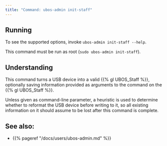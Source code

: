 ```yaml
---
title: "Command: ubos-admin init-staff"
---
```


## Running

To see the supported options, invoke ``ubos-admin init-staff --help``.

This command must be run as root (``sudo ubos-admin init-staff``).

## Understanding

This command turns a USB device into a valid {{% gl UBOS_Staff %}}, optionally
saving information provided as arguments to the command on the {{% gl UBOS_Staff %}}.

Unless given as command-line parameter, a heuristic is used to determine whether
to reformat the USB device before writing to it, so all existing information on
it should assume to be lost after this command is complete.

## See also:

* {{% pageref "/docs/users/ubos-admin.md" %}}
